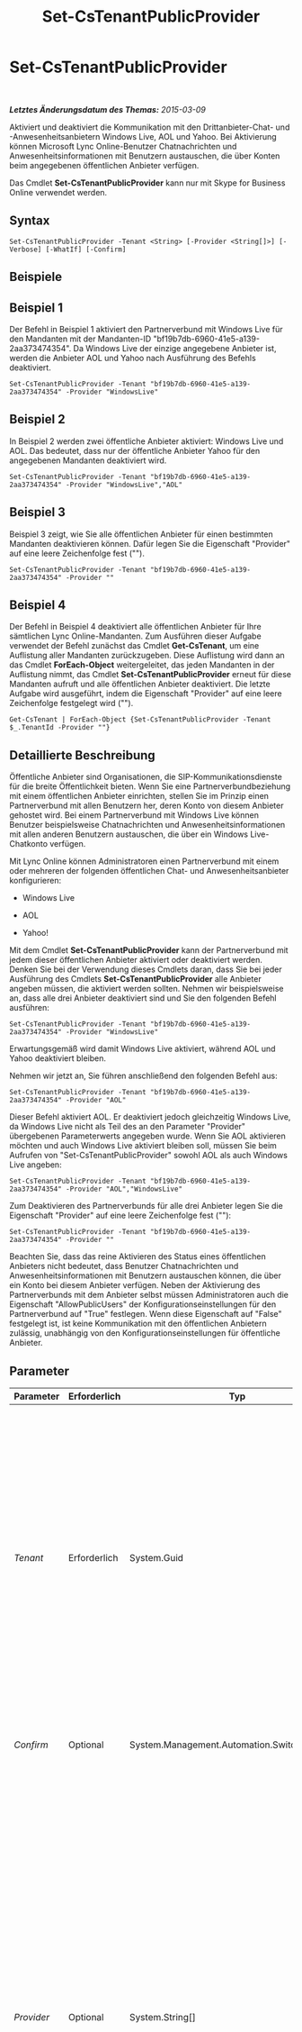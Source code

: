﻿---
title: Set-CsTenantPublicProvider
TOCTitle: Set-CsTenantPublicProvider
ms:assetid: 8341d801-bfa1-4c5b-9b80-5d503deebaf7
ms:mtpsurl: https://technet.microsoft.com/de-de/library/JJ994047(v=OCS.15)
ms:contentKeyID: 52056393
ms.date: 05/19/2016
mtps_version: v=OCS.15
ms.translationtype: HT
---

# Set-CsTenantPublicProvider

 

_**Letztes Änderungsdatum des Themas:** 2015-03-09_

Aktiviert und deaktiviert die Kommunikation mit den Drittanbieter-Chat- und -Anwesenheitsanbietern Windows Live, AOL und Yahoo. Bei Aktivierung können Microsoft Lync Online-Benutzer Chatnachrichten und Anwesenheitsinformationen mit Benutzern austauschen, die über Konten beim angegebenen öffentlichen Anbieter verfügen.

Das Cmdlet **Set-CsTenantPublicProvider** kann nur mit Skype for Business Online verwendet werden.

## Syntax

    Set-CsTenantPublicProvider -Tenant <String> [-Provider <String[]>] [-Verbose] [-WhatIf] [-Confirm]

## Beispiele

## Beispiel 1

Der Befehl in Beispiel 1 aktiviert den Partnerverbund mit Windows Live für den Mandanten mit der Mandanten-ID "bf19b7db-6960-41e5-a139-2aa373474354". Da Windows Live der einzige angegebene Anbieter ist, werden die Anbieter AOL und Yahoo nach Ausführung des Befehls deaktiviert.

    Set-CsTenantPublicProvider -Tenant "bf19b7db-6960-41e5-a139-2aa373474354" -Provider "WindowsLive"

## Beispiel 2

In Beispiel 2 werden zwei öffentliche Anbieter aktiviert: Windows Live und AOL. Das bedeutet, dass nur der öffentliche Anbieter Yahoo für den angegebenen Mandanten deaktiviert wird.

    Set-CsTenantPublicProvider -Tenant "bf19b7db-6960-41e5-a139-2aa373474354" -Provider "WindowsLive","AOL"

## Beispiel 3

Beispiel 3 zeigt, wie Sie alle öffentlichen Anbieter für einen bestimmten Mandanten deaktivieren können. Dafür legen Sie die Eigenschaft "Provider" auf eine leere Zeichenfolge fest ("").

    Set-CsTenantPublicProvider -Tenant "bf19b7db-6960-41e5-a139-2aa373474354" -Provider ""

## Beispiel 4

Der Befehl in Beispiel 4 deaktiviert alle öffentlichen Anbieter für Ihre sämtlichen Lync Online-Mandanten. Zum Ausführen dieser Aufgabe verwendet der Befehl zunächst das Cmdlet **Get-CsTenant**, um eine Auflistung aller Mandanten zurückzugeben. Diese Auflistung wird dann an das Cmdlet **ForEach-Object** weitergeleitet, das jeden Mandanten in der Auflistung nimmt, das Cmdlet **Set-CsTenantPublicProvider** erneut für diese Mandanten aufruft und alle öffentlichen Anbieter deaktiviert. Die letzte Aufgabe wird ausgeführt, indem die Eigenschaft "Provider" auf eine leere Zeichenfolge festgelegt wird ("").

    Get-CsTenant | ForEach-Object {Set-CsTenantPublicProvider -Tenant $_.TenantId -Provider ""}

## Detaillierte Beschreibung

Öffentliche Anbieter sind Organisationen, die SIP-Kommunikationsdienste für die breite Öffentlichkeit bieten. Wenn Sie eine Partnerverbundbeziehung mit einem öffentlichen Anbieter einrichten, stellen Sie im Prinzip einen Partnerverbund mit allen Benutzern her, deren Konto von diesem Anbieter gehostet wird. Bei einem Partnerverbund mit Windows Live können Benutzer beispielsweise Chatnachrichten und Anwesenheitsinformationen mit allen anderen Benutzern austauschen, die über ein Windows Live-Chatkonto verfügen.

Mit Lync Online können Administratoren einen Partnerverbund mit einem oder mehreren der folgenden öffentlichen Chat- und Anwesenheitsanbieter konfigurieren:

  - Windows Live

  - AOL

  - Yahoo\!

Mit dem Cmdlet **Set-CsTenantPublicProvider** kann der Partnerverbund mit jedem dieser öffentlichen Anbieter aktiviert oder deaktiviert werden. Denken Sie bei der Verwendung dieses Cmdlets daran, dass Sie bei jeder Ausführung des Cmdlets **Set-CsTenantPublicProvider** alle Anbieter angeben müssen, die aktiviert werden sollten. Nehmen wir beispielsweise an, dass alle drei Anbieter deaktiviert sind und Sie den folgenden Befehl ausführen:

    Set-CsTenantPublicProvider -Tenant "bf19b7db-6960-41e5-a139-2aa373474354" -Provider "WindowsLive"

Erwartungsgemäß wird damit Windows Live aktiviert, während AOL und Yahoo deaktiviert bleiben.

Nehmen wir jetzt an, Sie führen anschließend den folgenden Befehl aus:

    Set-CsTenantPublicProvider -Tenant "bf19b7db-6960-41e5-a139-2aa373474354" -Provider "AOL"

Dieser Befehl aktiviert AOL. Er deaktiviert jedoch gleichzeitig Windows Live, da Windows Live nicht als Teil des an den Parameter "Provider" übergebenen Parameterwerts angegeben wurde. Wenn Sie AOL aktivieren möchten und auch Windows Live aktiviert bleiben soll, müssen Sie beim Aufrufen von "Set-CsTenantPublicProvider" sowohl AOL als auch Windows Live angeben:

    Set-CsTenantPublicProvider -Tenant "bf19b7db-6960-41e5-a139-2aa373474354" -Provider "AOL","WindowsLive"

Zum Deaktivieren des Partnerverbunds für alle drei Anbieter legen Sie die Eigenschaft "Provider" auf eine leere Zeichenfolge fest (""):

    Set-CsTenantPublicProvider -Tenant "bf19b7db-6960-41e5-a139-2aa373474354" -Provider ""

Beachten Sie, dass das reine Aktivieren des Status eines öffentlichen Anbieters nicht bedeutet, dass Benutzer Chatnachrichten und Anwesenheitsinformationen mit Benutzern austauschen können, die über ein Konto bei diesem Anbieter verfügen. Neben der Aktivierung des Partnerverbunds mit dem Anbieter selbst müssen Administratoren auch die Eigenschaft "AllowPublicUsers" der Konfigurationseinstellungen für den Partnerverbund auf "True" festlegen. Wenn diese Eigenschaft auf "False" festgelegt ist, ist keine Kommunikation mit den öffentlichen Anbietern zulässig, unabhängig von den Konfigurationseinstellungen für öffentliche Anbieter.

## Parameter


<table>
<colgroup>
<col style="width: 25%" />
<col style="width: 25%" />
<col style="width: 25%" />
<col style="width: 25%" />
</colgroup>
<thead>
<tr class="header">
<th>Parameter</th>
<th>Erforderlich</th>
<th>Typ</th>
<th>Beschreibung</th>
</tr>
</thead>
<tbody>
<tr class="odd">
<td><p><em>Tenant</em></p></td>
<td><p>Erforderlich</p></td>
<td><p>System.Guid</p></td>
<td><p>GUID des Mandantenkontos, dessen Einstellungen für öffentliche Anbieter geändert werden. Beispiel:</p>
<p>–Tenant &quot;38aad667-af54-4397-aaa7-e94c79ec2308&quot;</p>
<p>Sie können die Mandanten-ID für all Ihre Mandanten zurückgeben, indem Sie den folgenden Befehl ausführen:</p>
<pre><code>Get-CsTenant | Select-Object DisplayName, TenantID</code></pre>
<p>Get-CsTenant | Select-Object DisplayName, TenantID</p></td>
</tr>
<tr class="even">
<td><p><em>Confirm</em></p></td>
<td><p>Optional</p></td>
<td><p>System.Management.Automation.SwitchParameter</p></td>
<td><p>Fordert Sie vor der Ausführung des Befehls zum Bestätigen auf.</p></td>
</tr>
<tr class="odd">
<td><p><em>Provider</em></p></td>
<td><p>Optional</p></td>
<td><p>System.String[]</p></td>
<td><p>Gibt die öffentlichen Anbieter an, mit denen Benutzer kommunizieren dürfen. Gültige Werte:</p>
<p>* AOL</p>
<p>* WindowsLive</p>
<p>* Yahoo</p>
<p>Beachten Sie, dass bei der Konfiguration öffentlicher Anbieter jeder im Parameterwert &quot;Provider&quot; enthaltene Anbieter zur Verwendung aktiviert und jeder nicht im Parameterwert enthaltene Anbieter deaktiviert wird. Mit der folgenden Syntax wird beispielweise nur Yahoo aktiviert, während Windows Live und AOL deaktiviert werden:</p>
<p>-Provider &quot;AOL&quot;</p>
<p>Sie können mehrere Anbieter aktivieren, indem Sie die Anbieternamen durch Kommas trennen:</p>
<p>-Provider &quot;AOL&quot;,&quot;WindowsLive&quot;</p></td>
</tr>
<tr class="even">
<td><p><em>WhatIf</em></p></td>
<td><p>Optional</p></td>
<td><p>System.Management.Automation.SwitchParameter</p></td>
<td><p>Beschreibt die Auswirkungen einer Ausführung des Befehls, ohne den Befehl tatsächlich auszuführen.</p></td>
</tr>
</tbody>
</table>


## Eingabetypen

Das Cmdlet **Set-CsTenantPublicProvider** akzeptiert weitergeleitete Instanzen des Objekts "Microsoft.Rtc.Management.Hosted.TenantPICStatus".

## Rückgabetypen

Keine. Stattdessen ändert das Cmdlet **Set-CsTenantPublicProvider** vorhandene Instanzen des Objekts "Microsoft.Rtc.Management.Hosted.TenantPICStatus".

## Siehe auch

#### Weitere Ressourcen

[Get-CsTenantPublicProvider](get-cstenantpublicprovider.md)

